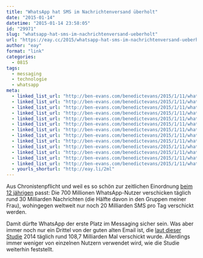 ```yaml
---
title: "WhatsApp hat SMS im Nachrichtenversand überholt"
date: "2015-01-14"
datetime: "2015-01-14 23:58:05"
id: "29971"
slug: "whatsapp-hat-sms-im-nachrichtenversand-ueberholt"
url: "https://eay.cc/2015/whatsapp-hat-sms-im-nachrichtenversand-ueberholt/"
author: "eay"
format: "link"
categories:
  - 0815
tags:
  - messaging
  - technologie
  - whatsapp
meta:
  - linked_list_url: "http://ben-evans.com/benedictevans/2015/1/11/whatsapp-sails-past-sms-but-where-does-messaging-go-next"
  - linked_list_url: "http://ben-evans.com/benedictevans/2015/1/11/whatsapp-sails-past-sms-but-where-does-messaging-go-next"
  - linked_list_url: "http://ben-evans.com/benedictevans/2015/1/11/whatsapp-sails-past-sms-but-where-does-messaging-go-next"
  - linked_list_url: "http://ben-evans.com/benedictevans/2015/1/11/whatsapp-sails-past-sms-but-where-does-messaging-go-next"
  - linked_list_url: "http://ben-evans.com/benedictevans/2015/1/11/whatsapp-sails-past-sms-but-where-does-messaging-go-next"
  - linked_list_url: "http://ben-evans.com/benedictevans/2015/1/11/whatsapp-sails-past-sms-but-where-does-messaging-go-next"
  - linked_list_url: "http://ben-evans.com/benedictevans/2015/1/11/whatsapp-sails-past-sms-but-where-does-messaging-go-next"
  - linked_list_url: "http://ben-evans.com/benedictevans/2015/1/11/whatsapp-sails-past-sms-but-where-does-messaging-go-next"
  - linked_list_url: "http://ben-evans.com/benedictevans/2015/1/11/whatsapp-sails-past-sms-but-where-does-messaging-go-next"
  - linked_list_url: "http://ben-evans.com/benedictevans/2015/1/11/whatsapp-sails-past-sms-but-where-does-messaging-go-next"
  - linked_list_url: "http://ben-evans.com/benedictevans/2015/1/11/whatsapp-sails-past-sms-but-where-does-messaging-go-next"
  - linked_list_url: "http://ben-evans.com/benedictevans/2015/1/11/whatsapp-sails-past-sms-but-where-does-messaging-go-next"
  - linked_list_url: "http://ben-evans.com/benedictevans/2015/1/11/whatsapp-sails-past-sms-but-where-does-messaging-go-next"
  - yourls_shorturl: "http://eay.li/2ml"
---
```


Aus Chronistenpflicht und weil es so schön zur zeitlichen Einordnung [beim 12 jährigen](//eay.cc/2015/12-jahre/) passt: Die 700 Millionen WhatsApp-Nutzer verschicken täglich rund 30 Milliarden Nachrichten (die Hälfte davon in den Gruppen meiner Frau), wohingegen weltweit nur noch 20 Milliarden SMS pro Tag verschickt werden.

Damit dürfte WhatsApp der erste Platz im Messaging sicher sein. Was aber immer noch nur ein Drittel von der guten alten Email ist, die [laut dieser Studie](http://www.radicati.com/wp/wp-content/uploads/2014/01/Email-Statistics-Report-2014-2018-Executive-Summary.pdf) 2014 täglich rund 108,7 Milliarden Mal verschickt wurde. Allerdings immer weniger von einzelnen Nutzern verwendet wird, wie die Studie weiterhin feststellt.
